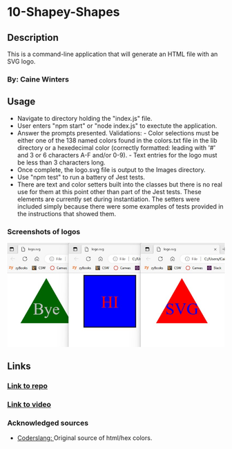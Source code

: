 # 10-Shapey-Shapes
## Description
This is a command-line application that will generate an HTML file with an SVG logo.


### By: Caine Winters

## Usage
- Navigate to directory holding the "index.js" file.
- User enters "npm start" or "node index.js" to exectute the application.
- Answer the prompts presented.
    Validations:
        - Color selections must be either one of the 138 named colors found in the colors.txt file in the lib directory or a hexedecimal color (correctly formatted: leading with '#' and 3 or 6 characters A-F and/or 0-9).
        - Text entries for the logo must be less than 3 characters long.
- Once complete, the logo.svg file is output to the Images directory.
- Use "npm test" to run a battery of Jest tests.
- There are text and color setters built into the classes but there is no real use for them at this point other than part of the Jest tests.  These elements are currently set during instantiation.  The setters were included simply because there were some examples of tests provided in the instructions that showed them.

### Screenshots of logos 
![Screenshot of three different shapes](./Images/ScreenshotOfShapes.jpg)

## Links
### [Link to repo](https://github.com/elcaine/10-Shapey-Shapes)
### [Link to video](https://www.youtube.com/watch?v=EBqvwCcB5wg)

### Acknowledged sources
- [Coderslang: ](https://learn.coderslang.com/0028-html-colors-with-names-hex-and-rgb-codes/) Original source of html/hex colors.